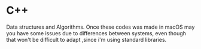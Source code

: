 # C++ 
Data structures and Algorithms. Once these codes was made in macOS may you have some issues due to differences between systems,    even though that won't be difficult to adapt ,since i'm using standard libraries.
